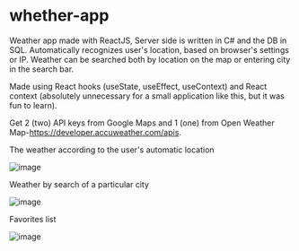 # whether-app

Weather app made with ReactJS, Server side is written in C# and the  DB in SQL. Automatically recognizes user's location, based on browser's settings or IP. Weather can be searched both by location on the map or entering city in the search bar.

Made using React hooks (useState, useEffect, useContext) and React context (absolutely unnecessary for a small application like this, but it was fun to learn).


Get 2 (two) API keys from Google Maps and 1 (one) from Open Weather Map-https://developer.accuweather.com/apis.


The weather according to the user's automatic location

![image](https://user-images.githubusercontent.com/91896882/146746351-e4ee0e45-f48b-49dd-9946-e36a585f1c8e.png)


Weather by search of a particular city

![image](https://user-images.githubusercontent.com/91896882/146746485-c0874d76-e0d6-47c4-b8c9-d0fc92e99079.png)


Favorites list

![image](https://user-images.githubusercontent.com/91896882/146746553-5b9f14fd-0c78-4240-bcbd-7a7391e44327.png)


